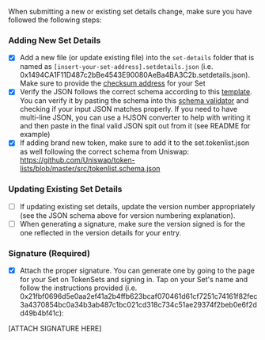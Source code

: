 When submitting a new or existing set details change, make sure you have followed the following steps:

### Adding New Set Details
- [X]  Add a new file (or update existing file) into the `set-details` folder that is named as `[insert-your-set-address].setdetails.json` (i.e. 0x1494CA1F11D487c2bBe4543E90080AeBa4BA3C2b.setdetails.json). Make sure to provide the [checksum address](https://ethsum.netlify.app/) for your Set
- [X] Verify the JSON follows the correct schema according to this [template](https://github.com/SetProtocol/uniswap-tokenlist/blob/main/set-details.schema.json). You can verify it by pasting the schema into this [schema validator](https://www.jsonschemavalidator.net) and checking if your input JSON matches properly. If you need to have multi-line JSON, you can use a HJSON converter to help with writing it and then paste in the final valid JSON spit out from it (see README for example)
- [X] If adding brand new token, make sure to add it to the set.tokenlist.json as well following the correct schema from Uniswap: https://github.com/Uniswap/token-lists/blob/master/src/tokenlist.schema.json

### Updating Existing Set Details
- [ ] If updating existing set details, update the version number appropriately (see the JSON schema above for version numbering explanation).
- [ ] When generating a signature, make sure the version signed is for the one reflected in the version details for your entry.

### Signature (Required)

- [X] Attach the proper signature. You can generate one by going to the page for your Set on TokenSets and signing in. Tap on your Set's name and follow the instructions provided (i.e. 0x21fbf0696d5e0aa2ef41a2b4ffb623bcaf070461d61cf7251c74161f82fec3a4370854bc0a34b3ab487c1bc021cd318c734c51ae29374f2beb0e6f2dd49b4bf41c):

[ATTACH SIGNATURE HERE]
